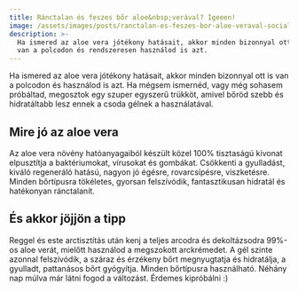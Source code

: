 ```yaml
---
title: Ránctalan és feszes bőr aloe&nbsp;verával? Igeeen!
image: /assets/images/posts/ranctalan-es-feszes-bor-aloe-veraval-social.jpg
description: >-
  Ha ismered az aloe vera jótékony hatásait, akkor minden bizonnyal ott is
  van a polcodon és rendszeresen használod is azt.
---
```


Ha ismered az aloe vera jótékony hatásait, akkor minden bizonnyal ott is van a
polcodon és használod is azt. Ha mégsem ismernéd, vagy még sohasem próbáltad,
megosztok egy szuper egyszerű trükköt, amivel bőröd szebb és hidratáltabb lesz
ennek a csoda gélnek a használatával.

## Mire jó az aloe vera
Az aloe vera növény hatóanyagaiból készült közel 100% tisztaságú kivonat
elpusztítja a baktériumokat, vírusokat és gombákat. Csökkenti a gyulladást,
kiváló regeneráló hatású, nagyon jó égésre, rovarcsípésre, viszketésre. Minden
bőrtípusra tökéletes, gyorsan felszívódik, fantasztikusan hidratál és hatékonyan
ránctalanít.

## És akkor jöjjön a tipp
Reggel és este arctisztítás után kenj a teljes arcodra és dekoltázsodra 99%-os
aloe verát, mielőtt használod a megszokott arckrémedet. A gél szinte azonnal
felszívódik, a száraz és érzékeny bőrt megnyugtatja és hidratálja, a gyulladt,
pattanásos bőrt gyógyítja. Minden bőrtípusra használható. Néhány nap múlva már
látni fogod a változást. Érdemes kipróbálni :)
